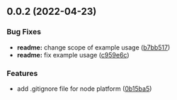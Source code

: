 ## 0.0.2 (2022-04-23)


### Bug Fixes

* **readme:** change scope of example usage ([b7bb517](https://github.com/grammyjs/create-grammy/commit/b7bb517f2f2754e657cd062658b1c06c473125f4))
* **readme:** fix example usage ([c959e6c](https://github.com/grammyjs/create-grammy/commit/c959e6c78c72fe55ce941bc4321ede27dd0ca341))


### Features

* add .gitignore file for node platform ([0b15ba5](https://github.com/grammyjs/create-grammy/commit/0b15ba55526a20ec616872f6dfd36444412d08ea))



